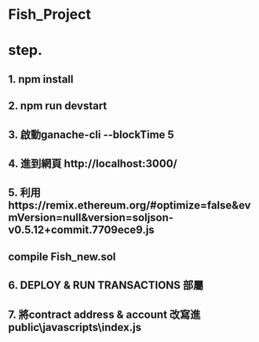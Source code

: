 # Fish_Project

# step.
## 1. npm install
## 2. npm run devstart
## 3. 啟動ganache-cli --blockTime 5
## 4. 進到網頁 http://localhost:3000/
## 5. 利用https://remix.ethereum.org/#optimize=false&evmVersion=null&version=soljson-v0.5.12+commit.7709ece9.js 
##   compile Fish_new.sol 
## 6. DEPLOY & RUN TRANSACTIONS 部屬
## 7. 將contract address & account 改寫進public\javascripts\index.js
